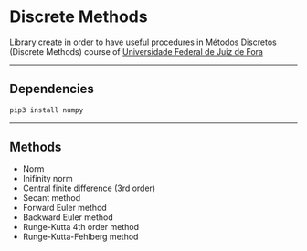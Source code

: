 # Discrete Methods

Library create in order to have useful procedures in Métodos Discretos (Discrete Methods) course of [Universidade Federal de Juiz de Fora](http://www.ufjf.br/ufjf/)

---

## Dependencies

```sh
pip3 install numpy
```

---
## Methods

- Norm
- Inifinity norm
- Central finite difference (3rd order)
- Secant method
- Forward Euler method
- Backward Euler method
- Runge-Kutta 4th order method
- Runge-Kutta-Fehlberg method